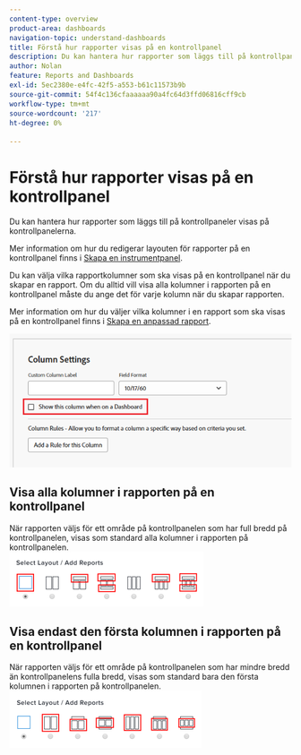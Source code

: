 ```yaml
---
content-type: overview
product-area: dashboards
navigation-topic: understand-dashboards
title: Förstå hur rapporter visas på en kontrollpanel
description: Du kan hantera hur rapporter som läggs till på kontrollpaneler visas på kontrollpanelerna.
author: Nolan
feature: Reports and Dashboards
exl-id: 5ec2380e-e4fc-42f5-a553-b61c11573b9b
source-git-commit: 54f4c136cfaaaaaa90a4fc64d3ffd06816cff9cb
workflow-type: tm+mt
source-wordcount: '217'
ht-degree: 0%

---
```


# Förstå hur rapporter visas på en kontrollpanel

Du kan hantera hur rapporter som läggs till på kontrollpaneler visas på kontrollpanelerna.

Mer information om hur du redigerar layouten för rapporter på en kontrollpanel finns i [Skapa en instrumentpanel](../../../reports-and-dashboards/dashboards/creating-and-managing-dashboards/create-dashboard.md).

Du kan välja vilka rapportkolumner som ska visas på en kontrollpanel när du skapar en rapport. Om du alltid vill visa alla kolumner i rapporten på en kontrollpanel måste du ange det för varje kolumn när du skapar rapporten.

Mer information om hur du väljer vilka kolumner i en rapport som ska visas på en kontrollpanel finns i [Skapa en anpassad rapport](../../../reports-and-dashboards/reports/creating-and-managing-reports/create-custom-report.md).

![Visa på instrumentpanelen, alternativ](assets/show-in-dashboard.png)

## Visa alla kolumner i rapporten på en kontrollpanel

När rapporten väljs för ett område på kontrollpanelen som har full bredd på kontrollpanelen, visas som standard alla kolumner i rapporten på kontrollpanelen.\
![Visa alla kolumnalternativ](assets/qs-dashboard-full-reports-350x118.png)

## Visa endast den första kolumnen i rapporten på en kontrollpanel

När rapporten väljs för ett område på kontrollpanelen som har mindre bredd än kontrollpanelens fulla bredd, visas som standard bara den första kolumnen i rapporten på kontrollpanelen.\
![Visa alternativ för första kolumnen](assets/qs-dashboard-truncated-reports-350x118.png)
